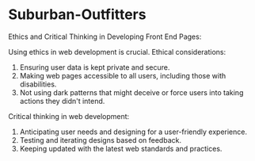 # Suburban-Outfitters
 
Ethics and Critical Thinking in Developing Front End Pages: 

Using ethics in web development is crucial. Ethical considerations:

1. Ensuring user data is kept private and secure.
2. Making web pages accessible to all users, including those with disabilities.
3. Not using dark patterns that might deceive or force users into taking actions they didn't intend.

Critical thinking in web development:

1. Anticipating user needs and designing for a user-friendly experience.
2. Testing and iterating designs based on feedback.
3. Keeping updated with the latest web standards and practices.